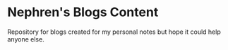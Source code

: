 # Nephren's Blogs Content

Repository for blogs created for my personal notes but hope it could help anyone else.
